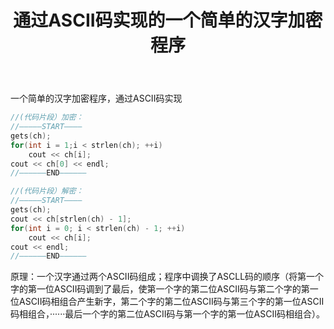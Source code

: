 ﻿---
title: 通过ASCII码实现的一个简单的汉字加密程序
tags: C++小程序
---

一个简单的汉字加密程序，通过ASCII码实现

```cpp
//(代码片段）加密：
//—————START————
gets(ch);
for(int i = 1;i < strlen(ch); ++i)
    cout << ch[i];
cout << ch[0] << endl;
//——————END——————
```

```cpp
//(代码片段）解密：
//—————START————
gets(ch);
cout << ch[strlen(ch) - 1];
for(int i = 0; i < strlen(ch) - 1; ++i)
    cout << ch[i];
cout << endl;
//——————END——————
```

原理：一个汉字通过两个ASCII码组成；程序中调换了ASCLL码的顺序（将第一个字的第一位ASCII码调到了最后，使第一个字的第二位ASCII码与第二个字的第一位ASCII码相组合产生新字，第二个字的第二位ASCII码与第三个字的第一位ASCII码相组合，······最后一个字的第二位ASCII码与第一个字的第一位ASCII码相组合）。
